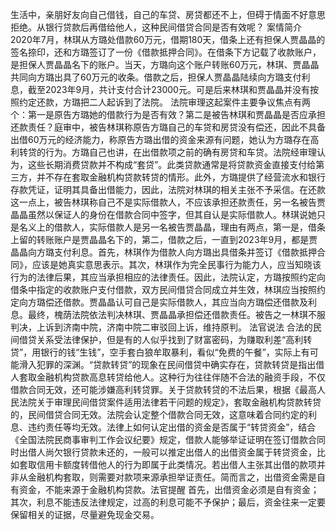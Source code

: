 生活中，亲朋好友向自己借钱，自己的车贷、房贷都还不上，但碍于情面不好意思拒绝。从银行贷款后再借给他人，这种民间借贷合同是否有效呢？
案情简介
2020年7月，林琪从方璐处借款60万元，借期180天，借条上还有担保人贾晶晶的签名捺印，还和方璐签订了一份《借款抵押合同》。在借条下方记载了收款账户，是担保人贾晶晶名下的账户。当天，方璐向这个账户转账60万元，林琪、贾晶晶共同向方璐出具了60万元的收条。借款之后，担保人贾晶晶陆续向方璐支付利息，截至2023年9月，共计支付合计23000元。可是后来林琪和贾晶晶并没有按照约定还款，方璐把二人起诉到了法院。
法院审理这起案件主要争议焦点有两个：第一是原告方璐她的借款行为是否有效？第二是被告林琪和贾晶晶是否应承担还款责任？庭审中，被告林琪称原告方璐自己的车贷和房贷没有偿还，因此不具备出借60万元的经济能力，称原告方璐出借的资金来源有问题，她认为方璐存在高利转贷的行为。方璐自己也讲，在出借款项之前的确有房贷和车贷。法院经审理认为，这些长期消费贷款并不构成“套贷”。此类贷款通常是将贷款资金直接支付给第三方，并不存在套取金融机构贷款转贷的情形。此外，方璐提供了经营流水和银行存款凭证，证明其具备出借能力，因此，法院对林琪的相关主张不予采信。在还款这一点上，被告林琪称自己不是实际借款人，不应该承担还款责任，另一名被告贾晶晶虽然以保证人的身份在借款合同中签字，但其自认是实际借款人。林琪说她只是名义上的借款人，实际借款人是另一名被告贾晶晶，理由有两点，第一是，借条上留的转账账户是贾晶晶名下的，第二，借款之后，一直到2023年9月，都是贾晶晶向方璐支付利息。首先，林琪作为借款人向方璐出具借条并签订《借款抵押合同》，应该是她真实意思表示。其次，林琪作为完全民事行为能力人，应当知晓该行为的法律后果，其应当承担相应的法律责任。因此，法院认定，方璐按照约定向借条中指定的收款账户支付借款，双方民间借贷合同成立并生效，林琪应当按照约定向方璐偿还借款。贾晶晶认可自己是实际借款人，其应当向方璐偿还借款及利息。最终，槐荫法院依法判决林琪、贾晶晶承担偿还借款责任。被告之一林琪不服判决，上诉到济南中院，济南中院二审驳回上诉，维持原判。
法官说法
合法的民间借贷关系受法律保护，但是有的人似乎找到了财富密码，为赚取利差“高利转贷”，用银行的钱“生钱”，空手套白狼牟取暴利，看似“免费的午餐”，实际上有可能滑入犯罪的深渊。“贷款转贷”的现象在民间借贷中确实存在，贷款转贷是指出借人套取金融机构贷款高息转贷给他人。这种行为往往伴随不合法的融资手段，不仅借款合同无效，还可能涉嫌高利转贷罪。关于贷款转贷的不法后果，根据《最高人民法院关于审理民间借贷案件适用法律若干问题的规定》，套取金融机构贷款转贷的，民间借贷合同无效。法院会认定整个借款合同无效，这意味着合同约定的利息、违约责任等均无效。法律上如何认定出借的资金是否属于“转贷资金”，结合《全国法院民商事审判工作会议纪要》规定，借款人能够举证证明在签订借款合同时出借人尚欠银行贷款未还的，一般可以推定出借人的出借资金属于转贷资金，比如套取信用卡额度转借他人的行为即属于此类情况。若出借人主张其出借的款项并非从金融机构套取，则需要对款项来源承担举证责任。简而言之，出借资金需是自有资金，不能来源于金融机构贷款。法官提醒
首先，出借资金必须是自有资金；其次，利息不能违反法律规定，过高的利息可能不予保护；最后，资金往来一定要保留相关的证据，尽量避免现金交易。